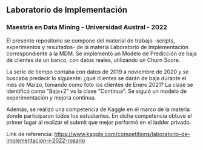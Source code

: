## Laboratorio de Implementación 
### Maestría en Data Mining - Universidad Austral - 2022

El presente repositorio se compone del material de trabajo -scripts, experimentos y resultados- de la materia Laboratorio de Implementación correspondiente a la MDM.
Se implementó un Modelo de Predicción de baja de clientes de un banco, con datos reales, utilizando un Churn Score.

La serie de tiempo contaba con datos de 2019 a noviembre de 2020 y se buscaba predecir lo siguiente: ¿qué clientes se darán de baja durante el mes de Marzo, tomando como foto los clientes de Enero 2021?
La clase se identificó como "Baja+2" vs la clase "Continua". Se siguió un modelo de experimentación y mejora continua.

Además, se realizó una competencia de Kaggle en el marco de la materia donde participaron todos los estudiantes. En dicha competencia obtuve el primer lugar al realizar el submit que mejor performó en el ladder privado.

Link de referencia: https://www.kaggle.com/competitions/laboratorio-de-implementacion-i-2022-rosario


